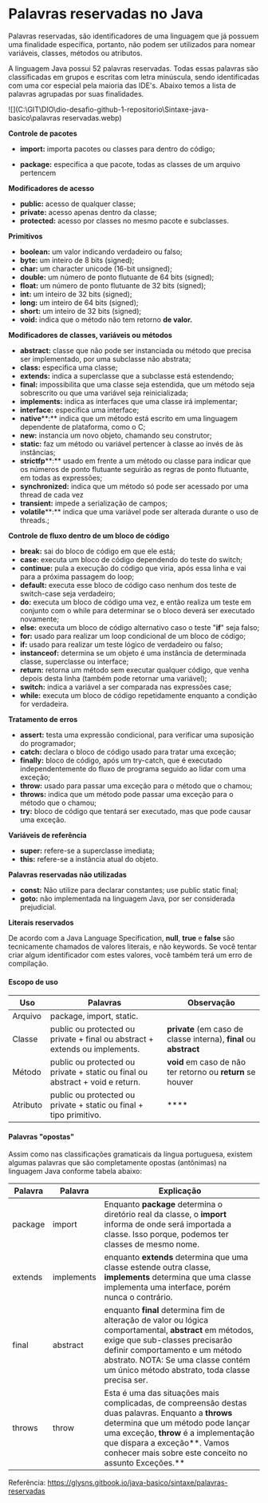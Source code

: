 # Palavras reservadas no Java



Palavras reservadas, são identificadores de uma linguagem que já possuem uma finalidade específica, portanto, não podem ser utilizados para nomear variáveis, classes, métodos ou atributos.

A linguagem Java possui 52 palavras reservadas. Todas essas palavras são classificadas em grupos e escritas com letra minúscula, sendo identificadas com uma cor especial pela maioria das IDE's. Abaixo temos a lista de palavras agrupadas por suas finalidades.

![](C:\GIT\DIO\dio-desafio-github-1-repositorio\Sintaxe-java-basico\palavras reservadas.webp)

**Controle de pacotes**

* **import:** importa pacotes ou classes para dentro do código;

* **package:** especifica a que pacote, todas as classes de um arquivo pertencem



**Modificadores de acesso**

- **public:** acesso de qualquer classe;
- **private:** acesso apenas dentro da classe;
- **protected:** acesso por classes no mesmo pacote e subclasses.



**Primitivos**

- **boolean:** um valor indicando verdadeiro ou falso;
- **byte:** um inteiro de 8 bits (signed);
- **char:** um character unicode (16-bit unsigned);
- **double:** um número de ponto flutuante de 64 bits (signed);
- **float:** um número de ponto flutuante de 32 bits (signed);
- **int:** um inteiro de 32 bits (signed);
- **long:** um inteiro de 64 bits (signed);
- **short:** um inteiro de 32 bits (signed);
- **void:** indica que o método não tem retorno **de valor.**



**Modificadores de classes, variáveis ou métodos**

- **abstract:** classe que não pode ser instanciada ou método que precisa ser implementado, por uma subclasse não abstrata;
- **class:** especifica uma classe;
- **extends:** indica a superclasse que a subclasse está estendendo;
- **final:** impossibilita que uma classe seja estendida, que um método seja sobrescrito ou que uma variável seja reinicializada;
- **implements:** indica as interfaces que uma classe irá implementar;
- **interface:** especifica uma interface;
- **native****:** indica que um método está escrito em uma linguagem dependente de plataforma, como o C;
- **new:** instancia um novo objeto, chamando seu construtor;
- **static:** faz um método ou variável pertencer à classe ao invés de às instâncias;
- **strictfp****:** usado em frente a um método ou classe para indicar que os números de ponto flutuante seguirão as regras de ponto flutuante, em todas as expressões;
- **synchronized:** indica que um método só pode ser acessado por uma thread de cada vez
- **transient:** impede a serialização de campos;
- **volatile****:** indica que uma variável pode ser alterada durante o uso de threads.;



**Controle de fluxo dentro de um bloco de código**

- **break:** sai do bloco de código em que ele está;
- **case:** executa um bloco de código dependendo do teste do switch;
- **continue:** pula a execução do código que viria, após essa linha e vai para a próxima passagem do loop;
- **default:** executa esse bloco de código caso nenhum dos teste de switch-case seja verdadeiro;
- **do:** executa um bloco de código uma vez, e então realiza um teste em conjunto com o while para determinar se o bloco deverá ser executado novamente;
- **else:** executa um bloco de código alternativo caso o teste "**if**" seja falso;
- **for:** usado para realizar um loop condicional de um bloco de código;
- **if:** usado para realizar um teste lógico de verdadeiro ou falso;
- **instanceof:** determina se um objeto é uma instância de determinada classe, superclasse ou interface;
- **return:** retorna um método sem executar qualquer código, que venha depois desta linha (também pode retornar uma variável);
- **switch:** indica a variável a ser comparada nas expressões case;
- **while:** executa um bloco de código repetidamente enquanto a condição for verdadeira.



**Tratamento de erros**

- **assert:** testa uma expressão condicional, para verificar uma suposição do programador;
- **catch:** declara o bloco de código usado para tratar uma exceção;
- **finally:** bloco de código, após um try-catch, que é executado independentemente do fluxo de programa seguido ao lidar com uma exceção;
- **throw:** usado para passar uma exceção para o método que o chamou;
- **throws:** indica que um método pode passar uma exceção para o método que o chamou;
- **try:** bloco de código que tentará ser executado, mas que pode causar uma exceção.



**Variáveis de referência**

- **super:** refere-se a superclasse imediata;
- **this:** refere-se a instância atual do objeto.



**Palavras reservadas não utilizadas**

- **const:** Não utilize para declarar constantes; use public static final;
- **goto:** não implementada na linguagem Java, por ser considerada prejudicial.



**Literais reservados**

De acordo com a Java Language Specification, **null**, **true** e **false** são tecnicamente chamados de valores literais, e não keywords. Se você tentar criar algum identificador com estes valores, você também terá um erro de compilação.

#### Escopo de uso

| Uso      | Palavras                                                     | Observação                                                   |
| -------- | ------------------------------------------------------------ | ------------------------------------------------------------ |
| Arquivo  | package, import, static.                                     |                                                              |
| Classe   | public ou protected ou private + final ou abstract + extends ou implements. | **private** (em caso de classe interna), **final** ou **abstract** |
| Método   | public ou protected ou private + static ou final ou abstract + void e return. | **void** em caso de não ter retorno ou **return** se houver  |
| Atributo | public ou protected ou private + static ou final + tipo primitivo. | ****                                                         |



#### Palavras "opostas"

Assim como nas classificações gramaticais da língua portuguesa, existem algumas palavras que são completamente opostas (antônimas) na linguagem Java conforme tabela abaixo:

| Palavra | Palavra    | Explicação                                                   |
| ------- | ---------- | ------------------------------------------------------------ |
| package | import     | Enquanto **package** determina o diretório real da classe, o **import** informa de onde será importada a classe. Isso porque, podemos ter classes de mesmo nome. |
| extends | implements | enquanto **extends** determina que uma classe estende outra classe, **implements** determina que uma classe implementa uma interface, porém nunca o contrário. |
| final   | abstract   | enquanto **final** determina fim de alteração de valor ou lógica comportamental, **abstract** em métodos, exige que sub-classes precisarão definir comportamento e um método abstrato. NOTA: Se uma classe contém um único método abstrato, toda classe precisa ser. |
| throws  | throw      | Esta é uma das situações mais complicadas, de compreensão destas duas palavras. Enquanto a **throws** determina que um método pode lançar uma exceção, **throw** é a implementação que dispara a exceção**. Vamos conhecer mais sobre este conceito no assunto Exceções.** |



Referência: https://glysns.gitbook.io/java-basico/sintaxe/palavras-reservadas